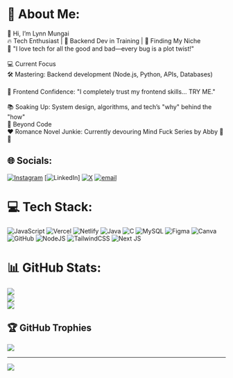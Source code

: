 # 💫 About Me:
👋 Hi, I’m Lynn Mungai<br>🔥 Tech Enthusiast | 🌱 Backend Dev in Training | 🎯 Finding My Niche<br>📍 "I love tech for all the good and bad—every bug is a plot twist!"<br><br>💻 Current Focus<br>🛠️ Mastering: Backend development (Node.js, Python, APIs, Databases)<br><br>🎨 Frontend Confidence: "I completely trust my frontend skills… TRY ME."<br><br>📚 Soaking Up: System design, algorithms, and tech’s "why" behind the "how"<br>📖 Beyond Code<br>❤️ Romance Novel Junkie: Currently devouring Mind Fuck Series by Abby 📖✨


## 🌐 Socials:
[![Instagram](https://img.shields.io/badge/Instagram-%23E4405F.svg?logo=Instagram&logoColor=white)](https://instagram.com/immaculat.a) [![LinkedIn](https://www.linkedin.com/in/lynn-mungai)] [![X](https://img.shields.io/badge/X-black.svg?logo=X&logoColor=white)](https://x.com/immacula_ta) [![email](https://img.shields.io/badge/Email-D14836?logo=gmail&logoColor=white)](mailto:lynnmungai08@gmail.com) 

# 💻 Tech Stack:
![JavaScript](https://img.shields.io/badge/javascript-%23323330.svg?style=for-the-badge&logo=javascript&logoColor=%23F7DF1E) ![Vercel](https://img.shields.io/badge/vercel-%23000000.svg?style=for-the-badge&logo=vercel&logoColor=white) ![Netlify](https://img.shields.io/badge/netlify-%23000000.svg?style=for-the-badge&logo=netlify&logoColor=#00C7B7) ![Java](https://img.shields.io/badge/java-%23ED8B00.svg?style=for-the-badge&logo=openjdk&logoColor=white) ![C](https://img.shields.io/badge/c-%2300599C.svg?style=for-the-badge&logo=c&logoColor=white) ![MySQL](https://img.shields.io/badge/mysql-4479A1.svg?style=for-the-badge&logo=mysql&logoColor=white) ![Figma](https://img.shields.io/badge/figma-%23F24E1E.svg?style=for-the-badge&logo=figma&logoColor=white) ![Canva](https://img.shields.io/badge/Canva-%2300C4CC.svg?style=for-the-badge&logo=Canva&logoColor=white) ![GitHub](https://img.shields.io/badge/github-%23121011.svg?style=for-the-badge&logo=github&logoColor=white) ![NodeJS](https://img.shields.io/badge/node.js-6DA55F?style=for-the-badge&logo=node.js&logoColor=white) ![TailwindCSS](https://img.shields.io/badge/tailwindcss-%2338B2AC.svg?style=for-the-badge&logo=tailwind-css&logoColor=white) ![Next JS](https://img.shields.io/badge/Next-black?style=for-the-badge&logo=next.js&logoColor=white)
# 📊 GitHub Stats:
![](https://github-readme-stats.vercel.app/api?username=amar2pro&theme=rose&hide_border=false&include_all_commits=false&count_private=false)<br/>
![](https://nirzak-streak-stats.vercel.app/?user=amar2pro&theme=rose&hide_border=false)<br/>
![](https://github-readme-stats.vercel.app/api/top-langs/?username=amar2pro&theme=rose&hide_border=false&include_all_commits=false&count_private=false&layout=compact)

## 🏆 GitHub Trophies
![](https://github-profile-trophy.vercel.app/?username=amar2pro&theme=radical&no-frame=false&no-bg=true&margin-w=4)

---
[![](https://visitcount.itsvg.in/api?id=amar2pro&icon=7&color=11)](https://visitcount.itsvg.in)

<!-- Proudly created with GPRM ( https://gprm.itsvg.in ) -->
